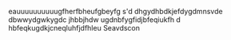 
eauuuuuuuuuugfherfbheufgbeyfg
s'd
dhgydhbdkjefdygdmnsvde
dbwwydgwkygdc jhbbjhdw  ugdnbfygfidjbfeqiukfh
d hbfeqkugdkjcneqluhfjdfhleu
Seavdscon

